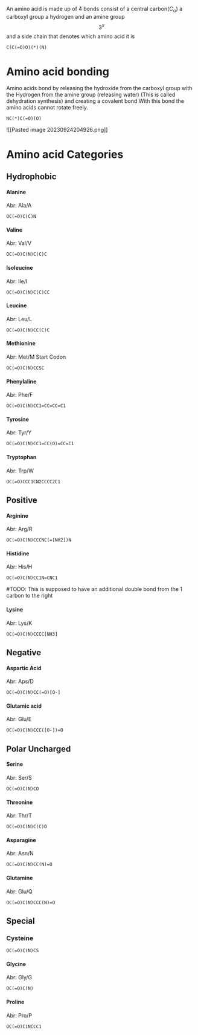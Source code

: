 An amino acid is made up of 4 bonds
consist of a central carbon($C_\alpha$)
a carboxyl group
a hydrogen
and an amine group
$$3^x$$
and a side chain that denotes which amino acid it is

```smiles
C(C(=O)O)(*)(N)
```
# Amino acid bonding
Amino acids bond by releasing the hydroxide from the carboxyl group with the Hydrogen from the amine group (releasing water) (This is called dehydration synthesis) and creating a covalent bond
With this bond the amino acids cannot rotate freely.
~~~smiles
NC(*)C(=O)(O)
~~~
![[Pasted image 20230924204926.png]]
# Amino acid Categories
## Hydrophobic
#### Alanine
Abr: Ala/A
```smiles
OC(=O)C(C)N
```
#### Valine
Abr: Val/V
```smiles
OC(=O)C(N)C(C)C
```
#### Isoleucine
Abr: Ile/I
```smiles
OC(=O)C(N)C(C)CC
```
#### Leucine
Abr: Leu/L
```smiles
OC(=O)C(N)CC(C)C
```
#### Methionine
Abr: Met/M
Start Codon
```smiles
OC(=O)C(N)CCSC
```
#### Phenylaline
Abr: Phe/F
```smiles
OC(=O)C(N)CC1=CC=CC=C1
```
#### Tyrosine
Abr: Tyr/Y
```smiles
OC(=O)C(N)CC1=CC(O)=CC=C1
```
#### Tryptophan
Abr: Trp/W
```smiles
OC(=O)CCC1CN2CCCC2C1
```
## Positive
#### Arginine
Abr: Arg/R
```smiles
OC(=O)C(N)CCCNC(=[NH2])N
```
#### Histidine
Abr: His/H
```smiles
OC(=O)C(N)CC1N=CNC1
```
#TODO: This is supposed to have an additional double bond from the 1 carbon to the right
#### Lysine
Abr: Lys/K
```smiles
OC(=O)C(N)CCCC[NH3]
```
## Negative
#### Aspartic Acid
Abr: Aps/D
```smiles
OC(=O)C(N)CC(=O)[O-]
```
#### Glutamic acid
Abr: Glu/E
```smiles
OC(=O)C(N)CCC([O-])=O
```
## Polar Uncharged
#### Serine
Abr: Ser/S
```smiles
OC(=O)C(N)CO
```
#### Threonine
Abr: Thr/T
```smiles
OC(=O)C(N)C(C)O
```
#### Asparagine
Abr: Asn/N
```smiles
OC(=O)C(N)CC(N)=O
```
#### Glutamine
Abr: Glu/Q
```smiles
OC(=O)C(N)CCC(N)=O
```
## Special
### Cysteine
~~~smiles
OC(=O)C(N)CS
~~~
#### Glycine
Abr: Gly/G
```smiles
OC(=O)C(N)
```
#### Proline
Abr: Pro/P
```smiles
OC(=O)C1NCCC1
```
